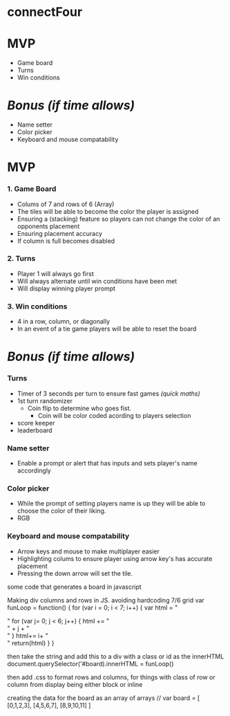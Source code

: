 # connectFour

# MVP
- Game board 
- Turns
- Win conditions 

# _Bonus (if time allows)_ 
- Name setter
- Color picker  
- Keyboard and mouse compatability 

# MVP 
### 1. Game Board 
- Colums of 7 and rows of 6 (Array)
- The tiles will be able to become the color the player is assigned
- Ensuring a (stacking) feature so players can not change the color of an opponents placement
- Ensuring placement accuracy
- If column is full becomes disabled

### 2. Turns 
- Player 1 will always go first 
- Will always alternate until win conditions have been met 
- Will display winning player prompt 

### 3. Win conditions 
- 4 in a row, column, or diagonally
- In an event of a tie game players will be able to reset the board 

# _Bonus (if time allows)_

### Turns 
- Timer of 3 seconds per turn to ensure fast games _(quick maths)_
- 1st turn randomizer 
    - Coin flip to determine who goes fist. 
        - Coin will be color coded acording to players selection
- score keeper 
- leaderboard
### Name setter 
- Enable a prompt or alert that has inputs and sets player's name accordingly

### Color picker 
- While the prompt of setting players name is up they will be able to choose the color of their liking. 
- RGB 

### Keyboard and mouse compatability 
- Arrow keys and mouse to make multiplayer easier 
- Highlighting colums to ensure player using arrow key's has accurate placement
- Pressing the down arrow will set the tile. 
 

some code that generates a board in javascript

Making div columns and rows in JS. avoiding hardcoding 7/6 grid 
var funLoop = function() {
    for (var i = 0; i < 7; i++) {
        var html = "<div class='column'>"
        for (var j= 0; j < 6; j++) {
            html += "<div class='row'>" + j + "</div>"
        }
        html+= i+ "<div>"
        return(html)
    }
}

then take the string and add this to a div with a class or id as the innerHTML
document.querySelector('#board).innerHTML = funLoop()

then add .css to format rows and columns, for things with class of row or column from display being either block or inline

creating the data for the board as an array of arrays
// var board = [
[0,1,2,3], [4,5,6,7], [8,9,10,11] ]
